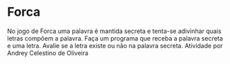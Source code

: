 # Forca
No jogo de Forca uma palavra é mantida secreta e tenta-se adivinhar quais letras compõem a palavra.  Faça um programa que receba a palavra secreta e uma letra. Avalie se a letra existe ou não na palavra secreta. Atividade por Andrey Celestino de Oliveira

